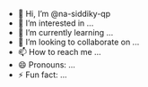 - 👋 Hi, I’m @na-siddiky-qp
- 👀 I’m interested in ...
- 🌱 I’m currently learning ...
- 💞️ I’m looking to collaborate on ...
- 📫 How to reach me ...
- 😄 Pronouns: ...
- ⚡ Fun fact: ...

<!---
na-siddiky-qp/na-siddiky-qp is a ✨ special ✨ repository because its `README.md` (this file) appears on your GitHub profile.
You can click the Preview link to take a look at your changes.
--->

